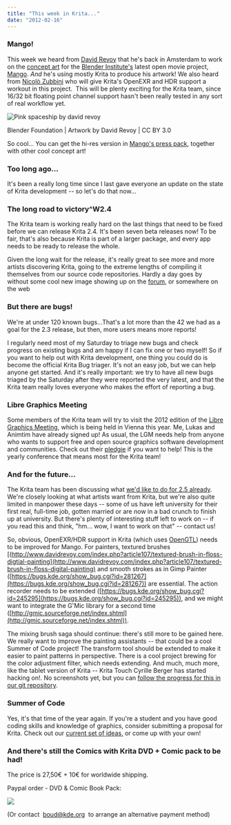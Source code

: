 ```yaml
---
title: "This week in Krita..."
date: "2012-02-16"
---
```


### Mango!  

This week we heard from [David Revoy](http://www.davidrevoy.com) that he's back in Amsterdam to work on the [concept art](http://mango.blender.org/gallery/) for the [Blender Institute's](http://www.blender.org/blenderorg/blender-institute/) latest open movie project, [Mango](http://mango.blender.org). _And_ he's using mostly Krita to produce his artwork! We also heard from [Nicolò Zubbini](http://mango.blender.org/team/) who will give Krita's OpenEXR and HDR support a workout in this project.  This will be plenty exciting for the Krita team, since 16/32 bit floating point channel support hasn't been really tested in any sort of real workflow yet.  

![Pink spaceship by david revoy](http://www.valdyas.org/%7Eboud/krita/pink-battle-worn-outside_mango_concept-art_04_sm.png)  

  

Blender Foundation | Artwork by David Revoy | CC BY 3.0  

So cool... You can get the hi-res version in [Mango's press pack](http://mango.blender.org/production/mango-press-kit/), together with other cool concept art!  

### Too long ago...  

It's been a really long time since I last gave everyone an update on the state of Krita development -- so let's do that now...

### The long road to victory^W2.4  

The Krita team is working really hard on the last things that need to be fixed before we can release Krita 2.4. It's been seven beta releases now! To be fair, that's also because Krita is part of a larger package, and every app needs to be ready to release the whole.

Given the long wait for the release, it's really great to see more and more artists discovering Krita, going to the extreme lengths of compiling it themselves from our source code repositories. Hardly a day goes by without some cool new image showing up on the [forum](http://forum.kde.org/viewforum.php?f=138&sid=b29e95ded4e53c92a260d4692de3900e), or somewhere on the web  

### But there are bugs!  

We're at under 120 known bugs...That's a lot more than the 42 we had as a goal for the 2.3 release, but then, more users means more reports!

I regularly need most of my Saturday to triage new bugs and check progress on existing bugs and am happy if I can fix one or two myself! So if you want to help out with Krita development, one thing you could do is become the official Krita Bug triager. It's not an easy job, but we can help anyone get started. And it's really important: we try to have all new bugs triaged by the Saturday after they were reported the very latest, and that the Krita team really loves everyone who makes the effort of reporting a bug.

### Libre Graphics Meeting

Some members of the Krita team will try to visit the 2012 edition of the [Libre Graphics Meeting](http://www.libregraphicsmeeting.org), which is being held in Vienna this year. Me, Lukas and Animtim have already signed up! As usual, the LGM needs help from anyone who wants to support free and open source graphics software development and communities. Check out their [pledgie](http://pledgie.com/campaigns/16614) if you want to help! This is the yearly conference that means most for the Krita team!  

### And for the future...

The Krita team has been discussing what [we'd like to do for 2.5 already](http://lists.kde.org/?l=kde-kimageshop&m=132765818014567&w=2). We're closely looking at what artists want from Krita, but we're also quite limited in manpower these days -- some of us have left university for their first real, full-time job, gotten married or are now in a bad crunch to finish up at university. But there's plenty of interesting stuff left to work on -- if you read this and think, "hm... wow, I want to work on that" -- contact us!

So, obvious, OpenEXR/HDR support in Krita (which uses [OpenGTL](http://www.opengtl.org)) needs to be improved for Mango. For painters, textured brushes  [(http://www.davidrevoy.com/index.php?article107/textured-brush-in-floss-digtial-painting](http://www.davidrevoy.com/index.php?article107/textured-brush-in-floss-digital-painting) and smooth strokes as in Gimp Painter ([https://bugs.kde.org/show_bug.cgi?id=281267](https://bugs.kde.org/show_bug.cgi?id=281267)) are essential. The action recorder needs to be extended ([https://bugs.kde.org/show_bug.cgi?id=245295](https://bugs.kde.org/show_bug.cgi?id=245295)), and we might want to integrate the G'Mic library for a second time ([http://gmic.sourceforge.net/index.shtml](http://gmic.sourceforge.net/index.shtml)).

The mixing brush saga should continue: there's still more to be gained here. We really want to improve the painting assistants -- that could be a cool Summer of Code project! The transform tool should be extended to make it easier to paint patterns in perspective. There is a cool project brewing for the color adjustment filter, which needs extending. And much, much more, like the tablet version of Krita -- Krita Touch Cyrille Berger has started hacking on!. No screenshots yet, but you can [follow the progress for this in our git repository](https://projects.kde.org/projects/calligra/repository/show?rev=krita-touch-cyrille_berger).

### Summer of Code

Yes, it's that time of the year again. If you're a student and you have good coding skills and knowledge of graphics, consider submitting a proposal for Krita. Check out our [current set of ideas,](http://community.kde.org/GSoC/2012/Ideas#Calligra_Krita) or come up with your own!  

### And there's still the Comics with Krita DVD + Comic pack to be had!  

The price is 27,50€ + 10€ for worldwide shipping.

Paypal order - DVD & Comic Book Pack:

   ![](https://www.paypalobjects.com/en_US/i/scr/pixel.gif) 

(Or contact  [boud@kde.org](mailto:boud@kde.org "Boudewijn Rempt")  to arrange an alternative payment method)

